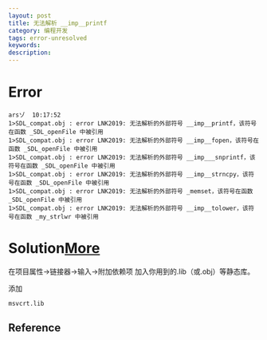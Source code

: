 ```yaml
---
layout: post
title: 无法解析 __imp__printf
category: 编程开发
tags: error-unresolved
keywords: 
description: 
---
```


# Error

```
arsゾ  10:17:52
1>SDL_compat.obj : error LNK2019: 无法解析的外部符号 __imp__printf，该符号在函数 _SDL_openFile 中被引用
1>SDL_compat.obj : error LNK2019: 无法解析的外部符号 __imp__fopen，该符号在函数 _SDL_openFile 中被引用
1>SDL_compat.obj : error LNK2019: 无法解析的外部符号 __imp___snprintf，该符号在函数 _SDL_openFile 中被引用
1>SDL_compat.obj : error LNK2019: 无法解析的外部符号 __imp__strncpy，该符号在函数 _SDL_openFile 中被引用
1>SDL_compat.obj : error LNK2019: 无法解析的外部符号 _memset，该符号在函数 _SDL_openFile 中被引用
1>SDL_compat.obj : error LNK2019: 无法解析的外部符号 __imp__tolower，该符号在函数 _my_strlwr 中被引用
```
# Solution[More](http://bbs.csdn.net/topics/120056819)

在项目属性->链接器->输入->附加依赖项 加入你用到的.lib（或.obj）等静态库。

添加

```
msvcrt.lib
```

## Reference
